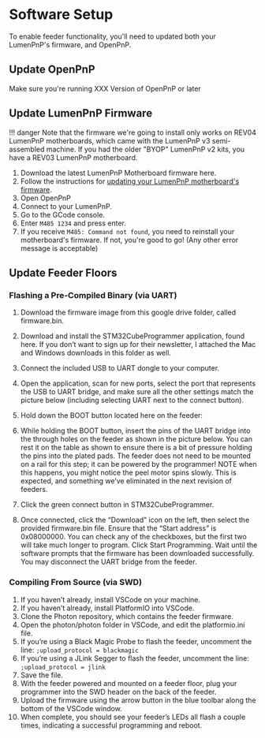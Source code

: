 # Software Setup

To enable feeder functionality, you'll need to updated both your LumenPnP's firmware, and OpenPnP.

## Update OpenPnP

Make sure you're running XXX Version of OpenPnP or later
<!-- TODO: Get correct OpenPnP version -->

## Update LumenPnP Firmware

!!! danger
    Note that the firmware we're going to install only works on REV04 LumenPnP motherboards, which came with the LumenPnP v3 semi-assembled machine. If you had the older "BYOP" LumenPnP v2 kits, you have a REV03 LumenPnP motherboard.
<!-- TODO: What about rev 3 motherboards? Can they use feeders? -->

1. Download the latest LumenPnP Motherboard firmware here.  <!-- TODO: GET LINK TO CORRRECT FIRMWARE -->
2. Follow the instructions for [updating your LumenPnP motherboard's firmware](../../byop/motherboard/update-firmware/index.md).
3. Open OpenPnP
4. Connect to your LumenPnP.
5. Go to the GCode console.
6. Enter `M485 1234` and press enter.
7. If you receive `M485: Command not found`, you need to reinstall your motherboard's firmware. If not, you're good to go! (Any other error message is acceptable)

## Update Feeder Floors

### Flashing a Pre-Compiled Binary (via UART)

1. Download the firmware image from this google drive folder, called firmware.bin.
2. Download and install the STM32CubeProgrammer application, found here. If you don’t want to sign up for their newsletter, I attached the Mac and Windows downloads in this folder as well.
3. Connect the included USB to UART dongle to your computer.
4. Open the application, scan for new ports, select the port that represents the USB to UART bridge, and make sure all the other settings match the picture below (including selecting UART next to the connect button).

5. Hold down the BOOT button located here on the feeder:

6. While holding the BOOT button, insert the pins of the UART bridge into the through holes on the feeder as shown in the picture below. You can rest it on the table as shown to ensure there is a bit of pressure holding the pins into the plated pads. The feeder does not need to be mounted on a rail for this step; it can be powered by the programmer!
NOTE when this happens, you might notice the peel motor spins slowly. This is expected, and something we’ve eliminated in the next revision of feeders.

7. Click the green connect button in STM32CubeProgrammer.
8. Once connected, click the “Download” icon on the left, then select the provided firmware.bin file.
Ensure that the “Start address” is 0x08000000. You can check any of the checkboxes, but the first two will take much longer to program. Click Start Programming.
Wait until the software prompts that the firmware has been downloaded successfully. You may disconnect the UART bridge from the feeder.

### Compiling From Source (via SWD)

1. If you haven’t already, install VSCode on your machine.
2. If you haven’t already, install PlatformIO into VSCode.
3. Clone the Photon repository, which contains the feeder firmware.
4. Open the photon/photon folder in VSCode, and edit the platformio.ini file.
5. If you’re using a Black Magic Probe to flash the feeder, uncomment the line: `;upload_protocol = blackmagic`
6. If you’re using a JLink Segger to flash the feeder, uncomment the line: `;upload_protocol = jlink`
7. Save the file.
8. With the feeder powered and mounted on a feeder floor, plug your programmer into the SWD header on the back of the feeder.
9. Upload the firmware using the arrow button in the blue toolbar along the bottom of the VSCode window.
10. When complete, you should see your feeder’s LEDs all flash a couple times, indicating a successful programming and reboot.
